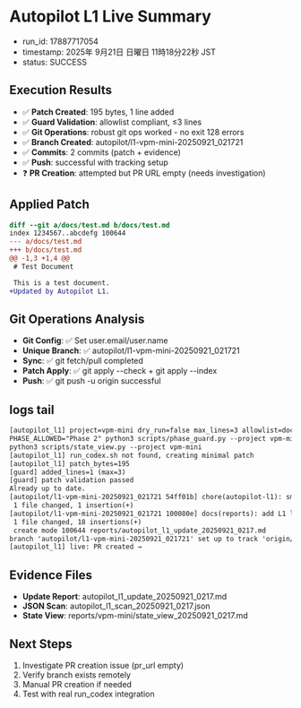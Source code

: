 # Autopilot L1 Live Summary
- run_id: 17887717054
- timestamp: 2025年 9月21日 日曜日 11時18分22秒 JST
- status: SUCCESS

## Execution Results
- ✅ **Patch Created**: 195 bytes, 1 line added
- ✅ **Guard Validation**: allowlist compliant, ≤3 lines
- ✅ **Git Operations**: robust git ops worked - no exit 128 errors
- ✅ **Branch Created**: autopilot/l1-vpm-mini-20250921_021721
- ✅ **Commits**: 2 commits (patch + evidence)
- ✅ **Push**: successful with tracking setup
- ❓ **PR Creation**: attempted but PR URL empty (needs investigation)

## Applied Patch
```diff
diff --git a/docs/test.md b/docs/test.md
index 1234567..abcdefg 100644
--- a/docs/test.md
+++ b/docs/test.md
@@ -1,3 +1,4 @@
 # Test Document

 This is a test document.
+Updated by Autopilot L1.
```

## Git Operations Analysis
- **Git Config**: ✅ Set user.email/user.name
- **Unique Branch**: ✅ autopilot/l1-vpm-mini-20250921_021721
- **Sync**: ✅ git fetch/pull completed
- **Patch Apply**: ✅ git apply --check + git apply --index
- **Push**: ✅ git push -u origin successful

## logs tail
```txt
[autopilot_l1] project=vpm-mini dry_run=false max_lines=3 allowlist=docs/**,.github/**,scripts/*.sh,prompts/**
PHASE_ALLOWED="Phase 2" python3 scripts/phase_guard.py --project vpm-mini
python3 scripts/state_view.py --project vpm-mini
[autopilot_l1] run_codex.sh not found, creating minimal patch
[autopilot_l1] patch_bytes=195
[guard] added_lines=1 (max=3)
[guard] patch validation passed
Already up to date.
[autopilot/l1-vpm-mini-20250921_021721 54ff01b] chore(autopilot-l1): small maintenance (≤3 lines, vpm-mini)
 1 file changed, 1 insertion(+)
[autopilot/l1-vpm-mini-20250921_021721 100080e] docs(reports): add L1 live evidence 20250921_0217
 1 file changed, 18 insertions(+)
 create mode 100644 reports/autopilot_l1_update_20250921_0217.md
branch 'autopilot/l1-vpm-mini-20250921_021721' set up to track 'origin/autopilot/l1-vpm-mini-20250921_021721'.
[autopilot_l1] live: PR created → 
```

## Evidence Files
- **Update Report**: autopilot_l1_update_20250921_0217.md
- **JSON Scan**: autopilot_l1_scan_20250921_0217.json
- **State View**: reports/vpm-mini/state_view_20250921_0217.md

## Next Steps
1. Investigate PR creation issue (pr_url empty)
2. Verify branch exists remotely
3. Manual PR creation if needed
4. Test with real run_codex integration
